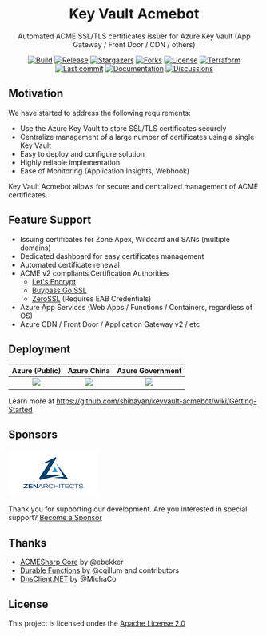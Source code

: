 <h1 align="center">
  Key Vault Acmebot
</h1>
<p align="center">
  Automated ACME SSL/TLS certificates issuer for Azure Key Vault (App Gateway / Front Door / CDN / others)
</p>
<p align="center">
  <a href="https://github.com/shibayan/keyvault-acmebot/actions/workflows/build.yml" rel="nofollow"><img src="https://github.com/shibayan/keyvault-acmebot/workflows/Build/badge.svg" alt="Build" style="max-width: 100%;"></a>
  <a href="https://github.com/shibayan/keyvault-acmebot/releases/latest" rel="nofollow"><img src="https://badgen.net/github/release/shibayan/keyvault-acmebot" alt="Release" style="max-width: 100%;"></a>
  <a href="https://github.com/shibayan/keyvault-acmebot/stargazers" rel="nofollow"><img src="https://badgen.net/github/stars/shibayan/keyvault-acmebot" alt="Stargazers" style="max-width: 100%;"></a>
  <a href="https://github.com/shibayan/keyvault-acmebot/stargazers" rel="nofollow"><img src="https://badgen.net/github/forks/shibayan/keyvault-acmebot" alt="Forks" style="max-width: 100%;"></a>
  <a href="https://github.com/shibayan/keyvault-acmebot/blob/master/LICENSE"><img src="https://badgen.net/github/license/shibayan/keyvault-acmebot" alt="License" style="max-width: 100%;"></a>
  <a href="https://registry.terraform.io/modules/shibayan/keyvault-acmebot/azurerm/latest" rel="nofollow"><img src="https://badgen.net/badge/terraform/registry/5c4ee5" alt="Terraform" style="max-width: 100%;"></a>
  <br>
  <a href="https://github.com/shibayan/keyvault-acmebot/commits/master" rel="nofollow"><img src="https://badgen.net/github/last-commit/shibayan/keyvault-acmebot" alt="Last commit" style="max-width: 100%;"></a>
  <a href="https://github.com/shibayan/keyvault-acmebot/wiki" rel="nofollow"><img src="https://badgen.net/badge/documentation/available/ff7733" alt="Documentation" style="max-width: 100%;"></a>
  <a href="https://github.com/shibayan/keyvault-acmebot/discussions" rel="nofollow"><img src="https://badgen.net/badge/discussions/welcome/ff7733" alt="Discussions" style="max-width: 100%;"></a>
</p>

## Motivation

We have started to address the following requirements:

- Use the Azure Key Vault to store SSL/TLS certificates securely
- Centralize management of a large number of certificates using a single Key Vault
- Easy to deploy and configure solution
- Highly reliable implementation
- Ease of Monitoring (Application Insights, Webhook)

Key Vault Acmebot allows for secure and centralized management of ACME certificates.

## Feature Support

- Issuing certificates for Zone Apex, Wildcard and SANs (multiple domains)
- Dedicated dashboard for easy certificates management
- Automated certificate renewal
- ACME v2 compliants Certification Authorities
  - [Let's Encrypt](https://letsencrypt.org/)
  - [Buypass Go SSL](https://www.buypass.com/ssl/resources/acme-free-ssl)
  - [ZeroSSL](https://zerossl.com/features/acme/) (Requires EAB Credentials)
- Azure App Services (Web Apps / Functions / Containers, regardless of OS)
- Azure CDN / Front Door / Application Gateway v2 / etc

## Deployment

| Azure (Public) | Azure China | Azure Government |
| :---: | :---: | :---: |
| <a href="https://portal.azure.com/#create/Microsoft.Template/uri/https%3A%2F%2Fraw.githubusercontent.com%2Fshibayan%2Fkeyvault-acmebot%2Fmaster%2Fazuredeploy.json" target="_blank"><img src="https://aka.ms/deploytoazurebutton" /></a> | <a href="https://portal.azure.cn/#create/Microsoft.Template/uri/https%3A%2F%2Fraw.githubusercontent.com%2Fshibayan%2Fkeyvault-acmebot%2Fmaster%2Fazuredeploy.json" target="_blank"><img src="https://aka.ms/deploytoazurebutton" /></a> | <a href="https://portal.azure.us/#create/Microsoft.Template/uri/https%3A%2F%2Fraw.githubusercontent.com%2Fshibayan%2Fkeyvault-acmebot%2Fmaster%2Fazuredeploy.json" target="_blank"><img src="https://aka.ms/deploytoazurebutton" /></a> |

Learn more at https://github.com/shibayan/keyvault-acmebot/wiki/Getting-Started

## Sponsors

[![ZEN Architects](docs/images/zenarchitects.png)](https://zenarchitects.co.jp)

Thank you for supporting our development. Are you interested in special support? [Become a Sponsor](https://github.com/sponsors/shibayan)

## Thanks

- [ACMESharp Core](https://github.com/PKISharp/ACMESharpCore) by @ebekker
- [Durable Functions](https://github.com/Azure/azure-functions-durable-extension) by @cgillum and contributors
- [DnsClient.NET](https://github.com/MichaCo/DnsClient.NET) by @MichaCo

## License

This project is licensed under the [Apache License 2.0](https://github.com/shibayan/keyvault-acmebot/blob/master/LICENSE)
